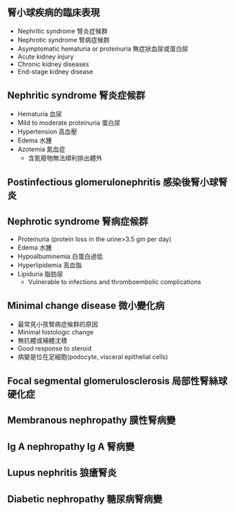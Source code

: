 ## 腎小球疾病的臨床表現
- Nephritic syndrome 腎炎症候群
- Nephrotic syndrome 腎病症候群
- Asymptomatic hematuria or proteinuria 無症狀血尿或蛋白尿
- Acute kidney injury 
- Chronic kidney diseases
- End-stage kidney disease
## Nephritic syndrome 腎炎症候群
- Hematuria 血尿
- Mild to moderate proteinuria 蛋白尿
- Hypertension 高血壓
- Edema 水腫
- Azotemia 氮血症
	- 含氮廢物無法順利排出體外
## Postinfectious glomerulonephritis 感染後腎小球腎炎

## Nephrotic syndrome 腎病症候群
- Proteinuria (protein loss in the urine>3.5 gm per day)
- Edema 水腫
- Hypoalbuminemia 白蛋白過低
- Hyperlipidemia 高血脂
- Lipiduria 脂肪尿
	- Vulnerable to infections and thromboembolic complications

## Minimal change disease 微小變化病
- 最常見小孩腎病症候群的原因
- Minimal histologic change
- 無抗體或補體沈積
- Good response to steroid
- 病變是位在⾜細胞(podocyte, visceral epithelial cells)

## Focal segmental glomerulosclerosis 局部性腎絲球硬化症

## Membranous nephropathy 膜性腎病變

## Ig A nephropathy Ig A 腎病變

## Lupus nephritis 狼瘡腎炎

## Diabetic nephropathy 糖尿病腎病變